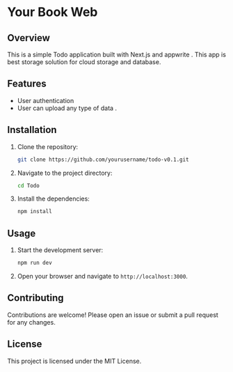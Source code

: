 # Your Book Web

## Overview

This is a simple Todo application built with Next.js and appwrite .
This app is best storage solution for cloud storage and database.

## Features

- User authentication
- User can upload any type of data .

## Installation

1. Clone the repository:
   ```bash
   git clone https://github.com/yourusername/todo-v0.1.git
   ```
2. Navigate to the project directory:
   ```bash
   cd Todo
   ```
3. Install the dependencies:
   ```bash
   npm install
   ```

## Usage

1. Start the development server:
   ```bash
   npm run dev
   ```
2. Open your browser and navigate to `http://localhost:3000`.

## Contributing

Contributions are welcome! Please open an issue or submit a pull request for any changes.

## License

This project is licensed under the MIT License.
